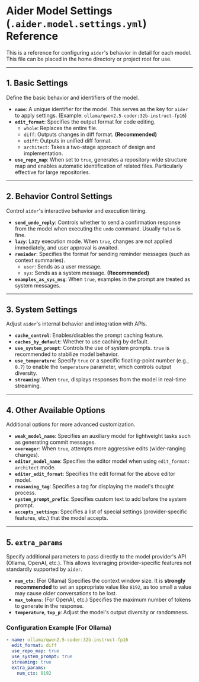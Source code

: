 # Aider Model Settings (`.aider.model.settings.yml`) Reference

This is a reference for configuring `aider`'s behavior in detail for each model. This file can be placed in the home directory or project root for use.

---

## 1. Basic Settings

Define the basic behavior and identifiers of the model.

-   **`name`**: A unique identifier for the model. This serves as the key for `aider` to apply settings. (Example: `ollama/qwen2.5-coder:32b-instruct-fp16`)
-   **`edit_format`**: Specifies the output format for code editing.
    -   `whole`: Replaces the entire file.
    -   `diff`: Outputs changes in diff format. **(Recommended)**
    -   `udiff`: Outputs in unified diff format.
    -   `architect`: Takes a two-stage approach of design and implementation.
-   **`use_repo_map`**: When set to `true`, generates a repository-wide structure map and enables automatic identification of related files. Particularly effective for large repositories.

---

## 2. Behavior Control Settings

Control `aider`'s interactive behavior and execution timing.

-   **`send_undo_reply`**: Controls whether to send a confirmation response from the model when executing the `undo` command. Usually `false` is fine.
-   **`lazy`**: Lazy execution mode. When `true`, changes are not applied immediately, and user approval is awaited.
-   **`reminder`**: Specifies the format for sending reminder messages (such as context summaries).
    -   `user`: Sends as a user message.
    -   `sys`: Sends as a system message. **(Recommended)**
-   **`examples_as_sys_msg`**: When `true`, examples in the prompt are treated as system messages.

---

## 3. System Settings

Adjust `aider`'s internal behavior and integration with APIs.

-   **`cache_control`**: Enables/disables the prompt caching feature.
-   **`caches_by_default`**: Whether to use caching by default.
-   **`use_system_prompt`**: Controls the use of system prompts. `true` is recommended to stabilize model behavior.
-   **`use_temperature`**: Specify `true` or a specific floating-point number (e.g., `0.7`) to enable the `temperature` parameter, which controls output diversity.
-   **`streaming`**: When `true`, displays responses from the model in real-time streaming.

---

## 4. Other Available Options

Additional options for more advanced customization.

-   **`weak_model_name`**: Specifies an auxiliary model for lightweight tasks such as generating commit messages.
-   **`overeager`**: When `true`, attempts more aggressive edits (wider-ranging changes).
-   **`editor_model_name`**: Specifies the editor model when using `edit_format: architect` mode.
-   **`editor_edit_format`**: Specifies the edit format for the above editor model.
-   **`reasoning_tag`**: Specifies a tag for displaying the model's thought process.
-   **`system_prompt_prefix`**: Specifies custom text to add before the system prompt.
-   **`accepts_settings`**: Specifies a list of special settings (provider-specific features, etc.) that the model accepts.

---

## 5. `extra_params`

Specify additional parameters to pass directly to the model provider's API (Ollama, OpenAI, etc.). This allows leveraging provider-specific features not standardly supported by `aider`.

-   **`num_ctx`**: (For Ollama) Specifies the context window size. It is **strongly recommended** to set an appropriate value like `8192`, as too small a value may cause older conversations to be lost.
-   **`max_tokens`**: (For OpenAI, etc.) Specifies the maximum number of tokens to generate in the response.
-   **`temperature`**, **`top_p`**: Adjust the model's output diversity or randomness.

### Configuration Example (For Ollama)

```yaml
- name: ollama/qwen2.5-coder:32b-instruct-fp16
  edit_format: diff
  use_repo_map: true
  use_system_prompt: true
  streaming: true
  extra_params:
    num_ctx: 8192
```